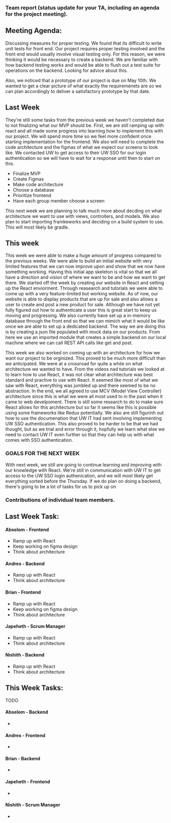 ### Team report (status update for your TA, including an agenda for the project meeting).

## Meeting Agenda:
Discussing measures for proper testing. We found that its difficult to write unit tests for front end. Our project requires proper testing involved and the front end would usually involve visual testing only. For this reason, we were thinking it would be necessary to create a backend. We are familiar with how backend testing works and would be able to flush out a test suite for operations on the backend. Looking for advice about this.

Also, we noticed that a prototype of our project is due on May 10th. We wanted to get a clear picture of what exactly the requiremenets are so we can plan accordingly to deliver a satisfactory prototype by that date.

## Last Week
They're still some tasks from the previous week we haven't completed due to not finalizing what our MVP should be.
First, we are still ramping up with react and all made some progress into learning how to implement
this with our project. We will spend more time so we feel more confident once starting implementation for the frontend.
We also will need to complete the code architecture and the figmas of what we expect our screens to look like.
We contacted UW to get access to their UW SSO for our login authentication so we will have to wait for a response until then 
to start on this. 

- Finalize MVP
- Create Figmas
- Make code architecture
- Choose a database
- Prioritize frontend
- Have each group member choose a screen

This next week we are planning to talk much more about decding on what architecture we want to use with views, controllers, and models. We also plan to start importing
framkeworks and deciding on a build system to use. This will most likely be gradle.

## This week
This week we were able to make a huge amount of progress compared to the previous weeks. We were able to build an initial website with very limited features that we can now improve upon and show that we now have something working. Having this initial app skeleton is vital so that we all have a direction and vision of where we want to be and how we want to get there. We started off the week by creating our website in React and setting up the React enviorment. Through reasearch and tutorials we were able to come up with a very feature-limited but working website. As of now, our website is able to display products that are up for sale and also allows a user to create and post a new product for sale. Although we have not yet fully figured out how to authenticate a user this is great start to keep us moving and progressing. We also currently have set up a in-memory database through the front end so that we can mimich what it would be like once we are able to set up a dedicated backend. The way we are doing this is by creating a json file populated with mock data on our products. From here we use an imported module that creates a simple backend on our local machine where we can call REST API calls like get and post.

This week we also worked on coming up with an architecture for how we want our project to be orginized. This proved to be much more difficult than we anticipated. We were at a crossroad for quite a while on what architecture we wanted to have. From the videos nad tutorials we looked at to learn how to use React, it was not clear what architecture was best standard and practive to use with React. It seemed like most of what we saw with React, everything was jumbled up and there seemed to be no abstraction. In the end, we all agreed to use MCV (Model View Controller) architecture since this is what we were all most used to in the past when it came to web develpoment. There is still some research to do to make sure React allows for this architecture but so far it seems like this is possible using some frameworks like Redux potentially. We also are still figurinh out how to use the documenation that UW IT had sent involving implementing UW SSO authentication. This also proved to be harder to be that we had thought, but as we trial and error through it, hopfully we learn what else we need to contact UW IT even further so that they can help us with what comes with SSO authentication.

### GOALS FOR THE NEXT WEEK
With next week, we still are going to continue learning and improving with our knowledge with React. We're still in communication with UW IT to get access to the UW SSO login authenication, and we will most likely get everything sorted before the Thursday. If we do plan on doing a backend, there's going to be a lot of tasks for us to pick up on


### Contributions of individual team members.


## Last Week Task:
#### Abselom - Frontend
- Ramp up with React
- Keep working on figma design
- Think about architecture
#### Andres - Backend
- Ramp up with React
- Think about architecture
#### Brian - Frontend
- Ramp up with React
- Keep working on figma design
- Think about architecture
#### Japeheth - Scrum Manager
- Ramp up with React
- Think about architecture
#### Nishith - Backend
- Ramp up with React
- Think about architecture


## This Week Tasks:
TODO
#### Abselom - Backend
- 
#### Andres - Frontend
- 
#### Brian - Backend
- 
#### Japeheth - Frontend
- 
#### Nishith - Scrum Manager
- 
